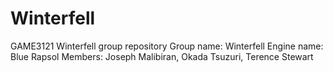# Winterfell
GAME3121 Winterfell group repository
Group name: Winterfell
Engine name: Blue Rapsol
Members: Joseph Malibiran, Okada Tsuzuri, Terence Stewart
